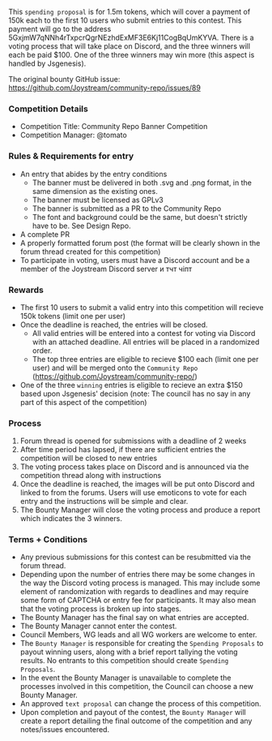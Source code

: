 This `spending proposal` is for 1.5m tokens, which will cover a payment of 150k each to the first 10 users who submit entries to this contest. This payment will go to the address 5GxjmW7qNNh4rTxpcrQgrNEzhdExMF3E6Kj11CogBqUmKYVA. There is a voting process that will take place on Discord, and the three winners will each be paid $100. One of the three winners may win more (this aspect is handled by Jsgenesis).

The original bounty GitHub issue: https://github.com/Joystream/community-repo/issues/89

### Competition Details
* Competition Title: Community Repo Banner Competition
* Competition Manager: @tomato

### Rules & Requirements for entry
- An entry that abides by the entry conditions
	- The banner must be delivered in both .svg and .png format, in the same dimension as the existing ones.
	- The banner must be licensed as GPLv3
	- The banner is submitted as a PR to the Community Repo
	- The font and background could be the same, but doesn't strictly have to be. See Design Repo.
- A complete PR
- A properly formatted forum post (the format will be clearly shown in the forum thread created for this competition)
- To participate in voting, users must have a Discord account and be a member of the Joystream Discord server
и тчт чіпт
### Rewards
- The first 10 users to submit a valid entry into this competition will recieve 150k tokens (limit one per user)
- Once the deadline is reached, the entries will be closed.
	- All valid entries will be entered into a contest for voting via Discord with an attached deadline. All entries will be placed in a randomized order.
	- The top three entries are eligible to recieve $100 each (limit one per user) and will be merged onto the `Community Repo` (https://github.com/Joystream/community-repo/)
- One of the three `winning` entries is eligible to recieve an extra $150 based upon Jsgenesis' decision (note: The council has no say in any part of this aspect of the competition)

### Process
1. Forum thread is opened for submissions with a deadline of 2 weeks
2. After time period has lapsed, if there are sufficient entries the competition will be closed to new entries
3. The voting process takes place on Discord and is announced via the competition thread along with instructions
4. Once the deadline is reached, the images will be put onto Discord and linked to from the forums. Users will use emoticons to vote for each entry and the instructions will be simple and clear.
5. The Bounty Manager will close the voting process and produce a report which indicates the 3 winners.

### Terms + Conditions
- Any previous submissions for this contest can be resubmitted via the forum thread.
- Depending upon the number of entries there may be some changes in the way the Discord voting process is managed. This may include some element of randomization with regards to deadlines and may require some form of CAPTCHA or entry fee for participants. It may also mean that the voting process is broken up into stages.
- The Bounty Manager has the final say on what entries are accepted.
- The Bounty Manager cannot enter the contest.
- Council Members, WG leads and all WG workers are welcome to enter.
- The `Bounty Manager` is responsible for creating the `Spending Proposals` to payout winning users, along with a brief report tallying the voting results. No entrants to this competition should create `Spending Proposals`.
- In the event the Bounty Manager is unavailable to complete the processes involved in this competition, the Council can choose a new Bounty Manager.
- An approved `text proposal` can change the process of this competition.
- Upon completion and payout of the contest, the `Bounty Manager` will create a report detailing the final outcome of the competition and any notes/issues encountered.
